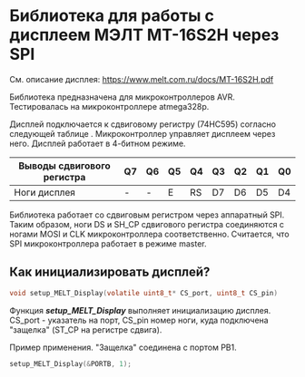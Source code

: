 # Библиотека для работы с дисплеем МЭЛТ MT-16S2H через SPI

См. описание дисплея: https://www.melt.com.ru/docs/MT-16S2H.pdf

Библиотека предназначена для микроконтроллеров AVR. Тестировалась на микроконтроллере atmega328p.

Дисплей подключается к сдвиговому регистру (74HC595) согласно следующей таблице . Микроконтроллер управляет дисплеем через него. Дисплей работает в 4-битном режиме.

| Выводы сдвигового регистра | Q7   | Q6   | Q5   | Q4   | Q3   | Q2   | Q1   | Q0   |
| -------------------------- | ---- | ---- | ---- | ---- | ---- | ---- | ---- | ---- |
| Ноги дисплея               | -    | -    | E    | RS   | D7   | D6   | D5   | D4   |

Библиотека работает со сдвиговым регистром через аппаратный SPI. Таким образом, ноги DS и SH_CP сдвигового регистра соединяются с ногами MOSI и CLK микроконтроллера соответственно. Считается, что SPI микроконтроллера работает в режиме master.

## Как инициализировать дисплей?

```c
void setup_MELT_Display(volatile uint8_t* CS_port, uint8_t CS_pin)
```

Функция ***setup_MELT_Display*** выполняет инициализацию дисплея. CS_port - указатель на порт, CS_pin номер ноги, куда подключена "защелка" (ST_CP на регистре сдвига).

Пример применения. "Защелка" соединена с портом PB1.

```c
setup_MELT_Display(&PORTB, 1);
```

